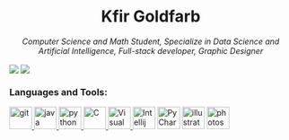 <h1 align="center">Kfir Goldfarb</h1>

<p align="center"><i>
Computer Science and Math Student, Specialize in Data Science and Artificial Intelligence, Full-stack developer, Graphic Designer
</i></p>


<img align="center" src="https://github-readme-stats.vercel.app/api/top-langs/?username=kggold4&theme=react&layout=compact" />

<img align="center" src="https://github-readme-stats.vercel.app/api?username=kggold4&show_icons=true&theme=react&layout=compact&line_height=20" />


<h3 align="left">Languages and Tools:</h3>
<p align="left"> 
<a href="https://git-scm.com/" target="git"> <img src="https://www.vectorlogo.zone/logos/git-scm/git-scm-icon.svg" alt="git" width="40" height="40"/>  </a>
<a href="https://www.java.com" target="Java"> <img src="https://github.com/tomchen/stack-icons/blob/master/logos/java.svg" alt="java" width="40" height="40"/>  </a>  
<a href="https://www.python.org" target="Python"> <img src="https://github.com/tomchen/stack-icons/blob/master/logos/python.svg" alt="python" width="40" height="40"/>  </a>  
<a href="https://en.wikipedia.org/wiki/C_(programming_language)" title="C"> <img src="https://github.com/tomchen/stack-icons/blob/master/logos/c.svg" alt="C" width="40" height="40"/>  </a>  
<a href="https://code.visualstudio.com/" title="Visual Studio Code"> <img src="https://github.com/tomchen/stack-icons/blob/master/logos/visual-studio-code.svg" alt="Visual Studio Code" width="40" height="40"/>  </a>  
<a href="https://www.jetbrains.com/idea/" title="Intellij IDEA"> <img src="https://github.com/tomchen/stack-icons/blob/master/logos/intellij-idea.svg" alt="Intellij IDEA" width="40" height="40"/></a>  
<a href="https://www.jetbrains.com/pycharm/" target="PyCharm"> <img src="https://github.com/tomchen/stack-icons/blob/master/logos/pycharm.svg" alt="PyCharm" width="40" height="40"/></a>
<a href="http://adobe.com/il_he/products/illustrator.html" target="illustrator"> <img src="https://github.com/tomchen/stack-icons/blob/master/logos/adobe-illustrator.svg" alt="illustrator" width="40" height="40"/></a>
<a href="http://adobe.com/il_he/products/photoshop.html"> <img src="https://github.com/tomchen/stack-icons/blob/master/logos/adobe-photoshop.svg" alt="photoshop" width="40" height="40"/></a>
</p>